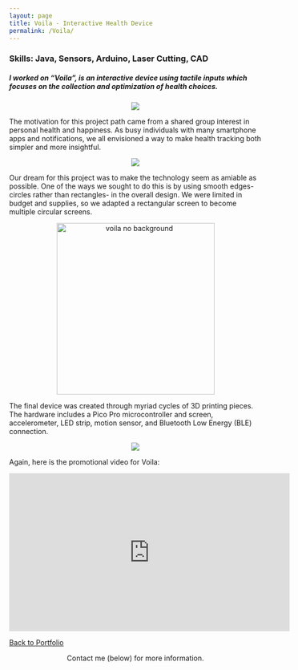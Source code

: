 ```yaml
---
layout: page
title: Voila - Interactive Health Device
permalink: /Voila/
---
```

### Skills: Java, Sensors, Arduino, Laser Cutting, CAD
##### I worked on “Voila”, is an interactive device using tactile inputs which focuses on the collection and optimization of health choices.

<center><img src="https://static.wixstatic.com/media/4d6d5c_0ec5225528464ba28b4389dfee60a8ae~mv2.jpg/v1/crop/x_14,y_0,w_497,h_497/fill/w_440,h_440,al_c,q_80,usm_0.66_1.00_0.01/4d6d5c_0ec5225528464ba28b4389dfee60a8ae~mv2.webp"></center>

The motivation for this project path came from a shared group interest in personal health and happiness. As busy individuals with many smartphone apps and notifications, we all envisioned a way to make health tracking both simpler and more insightful.

<center><img src="https://static.wixstatic.com/media/4d6d5c_0407d674d479441d8efb9d4bcd87e015~mv2.png/v1/fill/w_440,h_440,al_c,q_80,usm_0.66_1.00_0.01/4d6d5c_0407d674d479441d8efb9d4bcd87e015~mv2.webp"></center>
  
Our dream for this project was to make the technology seem as amiable as possible. One of the ways we sought to do this is by using smooth edges- circles rather than rectangles- in the overall design. We were limited in budget and supplies, so we adapted a rectangular screen to become multiple circular screens.

<center><img src="https://live.staticflickr.com/7912/47543551602_a8d9321e74.jpg" width="315" height="342" alt="voila no background"></center>
  
The final device was created through myriad cycles of 3D printing pieces. The hardware includes a Pico Pro microcontroller and screen, accelerometer, LED strip, motion sensor, and Bluetooth Low Energy (BLE) connection. 

<center><img src="https://static.wixstatic.com/media/4d6d5c_0a4908db50e44ce9a96e0f487117587c~mv2.jpg/v1/fill/w_440,h_440,al_c,q_80,usm_0.66_1.00_0.01/4d6d5c_0a4908db50e44ce9a96e0f487117587c~mv2.webp"></center>

Again, here is the promotional video for Voila:

<center><iframe width="560" height="315" src="https://www.youtube.com/embed/73sUKSZ9bQc" frameborder="0" allow="accelerometer; autoplay; encrypted-media; gyroscope; picture-in-picture" allowfullscreen></iframe></center>

[Back to Portfolio](https://meredithmeyer.info/)
<br>
<center>Contact me (below) for more information.</center>
